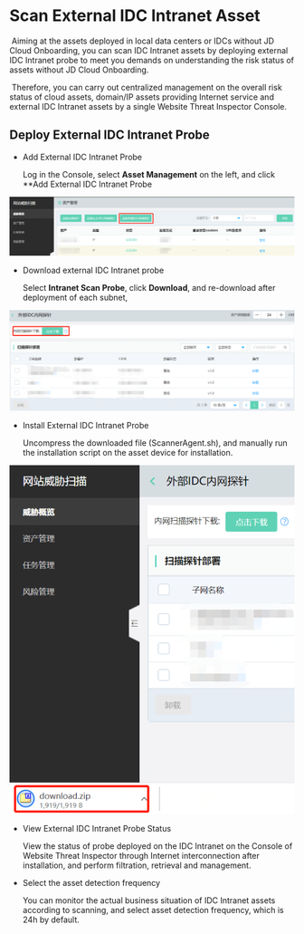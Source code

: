 # Scan External IDC Intranet Asset

​		Aiming at the assets deployed in local data centers or IDCs without JD Cloud Onboarding, you can scan IDC Intranet assets by deploying external IDC Intranet probe to meet you demands on understanding the risk status of assets without JD Cloud Onboarding.

​		Therefore, you can carry out centralized management on the overall risk status of cloud assets, domain/IP assets providing Internet service and external IDC Intranet assets by a single Website Threat Inspector Console.

## Deploy External IDC Intranet Probe

- Add External IDC Intranet Probe

  Log in the Console, select **Asset Management** on the left, and click **Add External IDC Intranet Probe

![](../../../../image/Website-Threat-Inspector/wts-idc-assets-01.png)

- Download external IDC Intranet probe

  Select **Intranet Scan Probe**, click **Download**, and re-download after deployment of each subnet,

![](../../../../image/Website-Threat-Inspector/wts-idc-assets-02.png)

- Install External IDC Intranet Probe

  Uncompress the downloaded file (ScannerAgent.sh), and manually run the installation script on the asset device for installation.

![](../../../../image/Website-Threat-Inspector/wts-idc-assets-03.png)

- View External IDC Intranet Probe Status

  View the status of probe deployed on the IDC Intranet on the Console of Website Threat Inspector through Internet interconnection after installation, and perform filtration, retrieval and management.

- Select the asset detection frequency

  You can monitor the actual business situation of IDC Intranet assets according to scanning, and select asset detection frequency, which is 24h by default.
